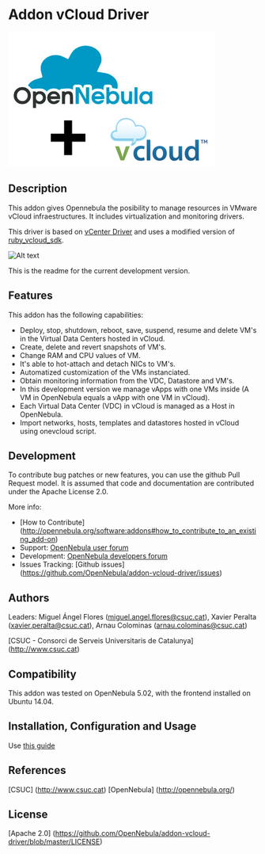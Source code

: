 # Addon vCloud Driver

![Alt text](picts/one_vcloud.png)

## Description

This addon gives Opennebula the posibility to manage resources in VMware vCloud infraestructures. 
It includes virtualization and monitoring drivers.

This driver is based on [vCenter Driver](https://github.com/OpenNebula/one/blob/master/src/vmm_mad/remotes/vcenter/vcenter_driver.rb) and uses a
modified version of [ruby_vcloud_sdk](https://github.com/vchs/ruby_vcloud_sdk).

![Alt text](picts/diagram.png)

This is the readme for the current development version. 

## Features

This addon has the following capabilities:

* Deploy, stop, shutdown, reboot, save, suspend, resume and delete VM's in the Virtual Data Centers hosted in vCloud.
* Create, delete and revert snapshots of VM's.
* Change RAM and CPU values of VM.
* It's able to hot-attach and detach NICs to VM's.
* Automatized customization of the VMs instanciated.
* Obtain monitoring information from the VDC, Datastore and VM's.
* In this development version we manage vApps with one VMs inside (A VM in OpenNebula equals a vApp with one VM in vCloud).
* Each Virtual Data Center (VDC) in vCloud is managed as a Host in OpenNebula.
* Import networks, hosts, templates and datastores hosted in vCloud using onevcloud script.

## Development

To contribute bug patches or new features, you can use the github 
Pull Request model. It is assumed that code and documentation are 
contributed under the Apache License 2.0. 

More info: 

* [How to Contribute] (http://opennebula.org/software:addons#how_to_contribute_to_an_existing_add-on) 
* Support: [OpenNebula user forum](https://forum.opennebula.org/c/support)
* Development: [OpenNebula developers forum](https://forum.opennebula.org/c/development)
* Issues Tracking: [Github issues] (https://github.com/OpenNebula/addon-vcloud-driver/issues)

## Authors

Leaders: Miguel Ángel Flores (miguel.angel.flores@csuc.cat), Xavier Peralta (xavier.peralta@csuc.cat), Arnau Colominas (arnau.colominas@csuc.cat)

[CSUC - Consorci de Serveis Universitaris de Catalunya] (http://www.csuc.cat)

## Compatibility

This addon was tested on OpenNebula 5.02, with the 
frontend installed on Ubuntu 14.04.


## Installation, Configuration and Usage

Use [this guide](https://github.com/CSUC/OpenNebula-vCloud-Driver/blob/master/Guide.md)

## References

[CSUC] (http://www.csuc.cat)  [OpenNebula] (http://opennebula.org/)

## License

[Apache 2.0] (https://github.com/OpenNebula/addon-vcloud-driver/blob/master/LICENSE)
